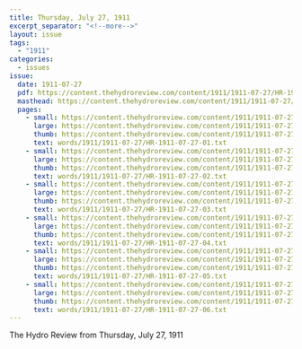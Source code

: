 ```yaml
---
title: Thursday, July 27, 1911
excerpt_separator: "<!--more-->"
layout: issue
tags:
  - "1911"
categories:
  - issues
issue:
  date: 1911-07-27
  pdf: https://content.thehydroreview.com/content/1911/1911-07-27/HR-1911-07-27.pdf
  masthead: https://content.thehydroreview.com/content/1911/1911-07-27/masthead/HR-1911-07-27.jpg
  pages:
    - small: https://content.thehydroreview.com/content/1911/1911-07-27/small/HR-1911-07-27-01.jpg
      large: https://content.thehydroreview.com/content/1911/1911-07-27/large/HR-1911-07-27-01.jpg
      thumb: https://content.thehydroreview.com/content/1911/1911-07-27/thumbnails/HR-1911-07-27-01.jpg
      text: words/1911/1911-07-27/HR-1911-07-27-01.txt
    - small: https://content.thehydroreview.com/content/1911/1911-07-27/small/HR-1911-07-27-02.jpg
      large: https://content.thehydroreview.com/content/1911/1911-07-27/large/HR-1911-07-27-02.jpg
      thumb: https://content.thehydroreview.com/content/1911/1911-07-27/thumbnails/HR-1911-07-27-02.jpg
      text: words/1911/1911-07-27/HR-1911-07-27-02.txt
    - small: https://content.thehydroreview.com/content/1911/1911-07-27/small/HR-1911-07-27-03.jpg
      large: https://content.thehydroreview.com/content/1911/1911-07-27/large/HR-1911-07-27-03.jpg
      thumb: https://content.thehydroreview.com/content/1911/1911-07-27/thumbnails/HR-1911-07-27-03.jpg
      text: words/1911/1911-07-27/HR-1911-07-27-03.txt
    - small: https://content.thehydroreview.com/content/1911/1911-07-27/small/HR-1911-07-27-04.jpg
      large: https://content.thehydroreview.com/content/1911/1911-07-27/large/HR-1911-07-27-04.jpg
      thumb: https://content.thehydroreview.com/content/1911/1911-07-27/thumbnails/HR-1911-07-27-04.jpg
      text: words/1911/1911-07-27/HR-1911-07-27-04.txt
    - small: https://content.thehydroreview.com/content/1911/1911-07-27/small/HR-1911-07-27-05.jpg
      large: https://content.thehydroreview.com/content/1911/1911-07-27/large/HR-1911-07-27-05.jpg
      thumb: https://content.thehydroreview.com/content/1911/1911-07-27/thumbnails/HR-1911-07-27-05.jpg
      text: words/1911/1911-07-27/HR-1911-07-27-05.txt
    - small: https://content.thehydroreview.com/content/1911/1911-07-27/small/HR-1911-07-27-06.jpg
      large: https://content.thehydroreview.com/content/1911/1911-07-27/large/HR-1911-07-27-06.jpg
      thumb: https://content.thehydroreview.com/content/1911/1911-07-27/thumbnails/HR-1911-07-27-06.jpg
      text: words/1911/1911-07-27/HR-1911-07-27-06.txt
---
```


The Hydro Review from Thursday, July 27, 1911

<!--more-->

